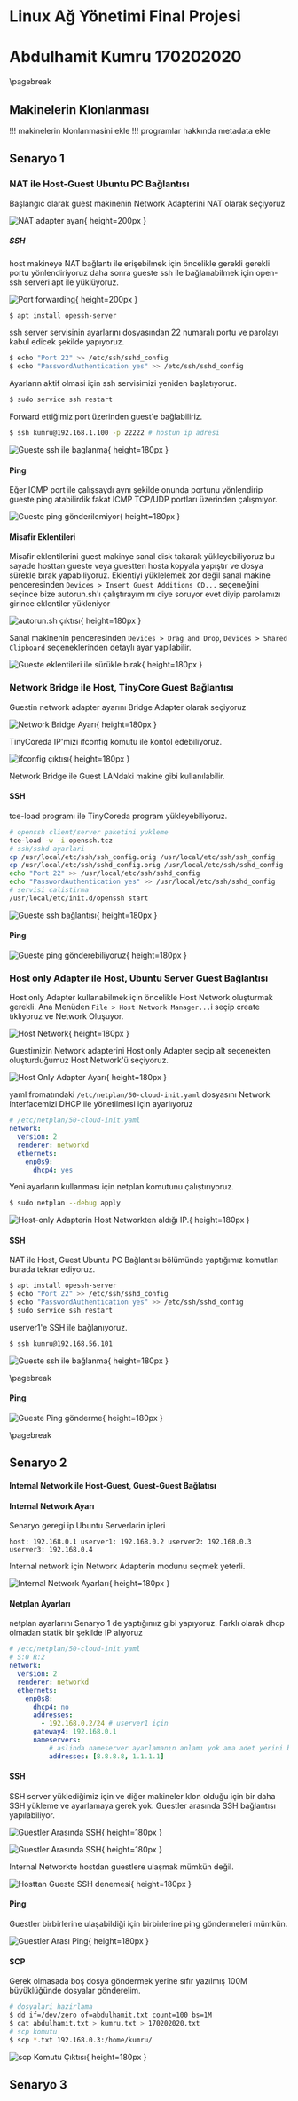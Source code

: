 # Linux Ağ Yönetimi Final Projesi 
# Abdulhamit Kumru 170202020 

\pagebreak

## Makinelerin Klonlanması

!!! makinelerin klonlanmasini ekle
!!! programlar hakkında metadata ekle

## Senaryo 1

### NAT ile Host-Guest Ubuntu PC Bağlantısı 

Başlangıc olarak guest makinenin Network Adapterini NAT olarak seçiyoruz

![NAT adapter ayarı](./s1/upc1natconfig.png){ height=200px }

##### SSH 

host makineye NAT bağlantı ile erişebilmek için öncelikle gerekli gerekli portu yönlendiriyoruz
daha sonra gueste ssh ile bağlanabilmek için open-ssh serveri apt ile yüklüyoruz.

![Port forwarding](./s1/natportfrw.png){ height=200px }

```bash
$ apt install opessh-server
```

ssh server servisinin ayarlarını  dosyasından 22 numaralı portu ve parolayı kabul edicek
şekilde yapıyoruz.

```bash
$ echo "Port 22" >> /etc/ssh/sshd_config
$ echo "PasswordAuthentication yes" >> /etc/ssh/sshd_config
```

Ayarların aktif olmasi için ssh servisimizi yeniden başlatıyoruz.

```bash
$ sudo service ssh restart
```

Forward ettiğimiz port üzerinden guest'e bağlabiliriz.

```bash
$ ssh kumru@192.168.1.100 -p 22222 # hostun ip adresi
```

![Gueste ssh ile baglanma](./s1/natsshscsh.png){ height=180px }

#### Ping

Eğer ICMP port ile çalışsaydı aynı şekilde onunda portunu yönlendirip gueste ping atabilirdik fakat ICMP
TCP/UDP portları üzerinden çalışmıyor.

![Gueste ping gönderilemiyor](./s1/cantping.png){ height=180px }

#### Misafir Eklentileri 

Misafir eklentilerini guest makinye sanal disk takarak yükleyebiliyoruz bu sayade hosttan gueste veya guestten
hosta kopyala yapıştır ve dosya sürekle bırak yapabiliyoruz. Eklentiyi yüklelemek zor değil sanal makine
penceresinden `Devices > Insert Guest Additions CD...` seçeneğini seçince bize autorun.sh'ı çalıştırayım mı
diye soruyor evet diyip parolamızı girince eklentiler yükleniyor

![autorun.sh çıktısı](./s1/misafireklentisiyukleme.png){ height=180px }

Sanal makinenin penceresinden  `Devices > Drag and Drop`, `Devices > Shared Clipboard` seçeneklerinden detaylı
ayar yapılabilir.

![Gueste eklentileri ile sürükle bırak](./s1/dragdrop.png){ height=180px }

### Network Bridge ile Host, TinyCore Guest Bağlantısı

Guestin network adapter ayarını Bridge Adapter olarak seçiyoruz

![Network Bridge Ayarı](./s1/tcnetconf.png){ height=180px }

TinyCoreda IP'mizi ifconfig komutu ile kontol edebiliyoruz.

![ifconfig çıktısı](./s1/tcip.png){ height=180px }

Network Bridge ile Guest LANdaki makine gibi kullanılabilir.

#### SSH

tce-load programı ile TinyCoreda program yükleyebiliyoruz.

```bash
# openssh client/server paketini yukleme
tce-load -w -i openssh.tcz
# ssh/sshd ayarlari
cp /usr/local/etc/ssh/ssh_config.orig /usr/local/etc/ssh/ssh_config
cp /usr/local/etc/ssh/sshd_config.orig /usr/local/etc/ssh/sshd_config
echo "Port 22" >> /usr/local/etc/ssh/sshd_config
echo "PasswordAuthentication yes" >> /usr/local/etc/ssh/sshd_config
# servisi calistirma
/usr/local/etc/init.d/openssh start
```

![Gueste ssh bağlantısı](./s1/tcssh.png){ height=180px }

#### Ping

![Gueste ping gönderebiliyoruz](./s1/tcping.png){ height=180px }

### Host only Adapter ile Host, Ubuntu Server Guest Bağlantısı

Host only Adapter kullanabilmek için öncelikle Host Network oluşturmak gerekli. Ana Menüden 
`File > Host Network Manager...`i seçip create tıklıyoruz ve Network Oluşuyor.

![Host Network](./s1/hostnetworkmanager.png){ height=180px }

Guestimizin Network adapterini Host only Adapter seçip alt seçenekten oluşturduğumuz Host Network'ü seçiyoruz.

![Host Only Adapter Ayarı](./s1/hostonlyuserver1advanced.png){ height=180px }

yaml fromatındaki `/etc/netplan/50-cloud-init.yaml` dosyasını Network Interfacemizi DHCP ile yönetilmesi için
ayarlıyoruz

```yaml
# /etc/netplan/50-cloud-init.yaml
network:
  version: 2
  renderer: networkd
  ethernets:
    enp0s9:
      dhcp4: yes
```

Yeni ayarların kullanması için netplan komutunu çalıştırıyoruz.

```bash
$ sudo netplan --debug apply
```

![Host-only Adapterin Host Networkten aldığı IP.](./s1/hostonlyuserverip.png){ height=180px }

#### SSH

NAT ile Host, Guest Ubuntu PC Bağlantısı bölümünde yaptığımız komutları burada tekrar ediyoruz.

```bash
$ apt install opessh-server
$ echo "Port 22" >> /etc/ssh/sshd_config
$ echo "PasswordAuthentication yes" >> /etc/ssh/sshd_config
$ sudo service ssh restart
```

userver1'e SSH ile bağlanıyoruz.

```bash
$ ssh kumru@192.168.56.101
```

![Gueste ssh ile bağlanma](./s1/hostonlysshuserver.png){ height=180px }

\pagebreak

#### Ping

![Gueste Ping gönderme](./s1/hostonlypinguserver.png){ height=180px }

\pagebreak

## Senaryo 2

#### Internal Network ile Host-Guest, Guest-Guest Bağlatısı

#### Internal Network Ayarı

Senaryo geregi ip Ubuntu Serverlarin ipleri 

`host: 192.168.0.1
userver1: 192.168.0.2
userver2: 192.168.0.3
userver3: 192.168.0.4`

Internal network için Network Adapterin modunu seçmek yeterli.

![Internal Network Ayarları](./s2/userverinternalconf.png){ height=180px }

#### Netplan Ayarları

netplan ayarlarını Senaryo 1 de yaptığımız gibi yapıyoruz. Farklı olarak dhcp olmadan statik bir şekilde IP 
alıyoruz

```yaml
# /etc/netplan/50-cloud-init.yaml
# S:0 R:2
network:
  version: 2
  renderer: networkd
  ethernets:
    enp0s8:
      dhcp4: no
      addresses:
        - 192.168.0.2/24 # userver1 için
      gateway4: 192.168.0.1
      nameservers:
          # aslinda nameserver ayarlamanın anlamı yok ama adet yerini bulsun
          addresses: [8.8.8.8, 1.1.1.1]
```

#### SSH

SSH server yüklediğimiz için ve diğer makineler klon olduğu için bir daha SSH yükleme ve ayarlamaya gerek yok.
Guestler arasında SSH bağlantısı yapılabiliyor.

![Guestler Arasında SSH](./s2/userverguestssh.png){ height=180px }

![Guestler Arasında SSH](./s2/userverguestssh2.png){ height=180px }

Internal Networkte hostdan guestlere ulaşmak mümkün değil.

![Hosttan Gueste SSH denemesi](./s2/userverhostssh.png){ height=180px }

#### Ping

Guestler birbirlerine ulaşabildiği için birbirlerine ping göndermeleri mümkün.

![Guestler Arası Ping](./s2/userverguestping.png){ height=180px }

#### SCP

Gerek olmasada boş dosya göndermek yerine sıfır yazılmış 100M büyüklüğünde dosyalar gönderelim.

```bash
# dosyalari hazirlama
$ dd if=/dev/zero of=abdulhamit.txt count=100 bs=1M
$ cat abdulhamit.txt > kumru.txt > 170202020.txt
# scp komutu
$ scp *.txt 192.168.0.3:/home/kumru/
```

![scp Komutu Çıktısı](./s2/userverscp.png){ height=180px }

## Senaryo 3

